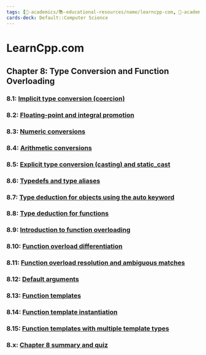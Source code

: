 ```yaml
---
tags: [🔴-academics/📚-educational-resources/name/learncpp-com, 🔴-academics/📚-educational-resources/discipline/computer-science/programming-language/cpp, study-note] 
cards-deck: Default::Computer Science
---
```


# LearnCpp.com

## Chapter 8꞉ Type Conversion and Function Overloading

### 8.1: [Implicit type conversion (coercion)](https://www.learncpp.com/cpp-tutorial/implicit-type-conversion-coercion/)

### 8.2: [Floating-point and integral promotion](https://www.learncpp.com/cpp-tutorial/floating-point-and-integral-promotion/)

### 8.3: [Numeric conversions](https://www.learncpp.com/cpp-tutorial/numeric-conversions/)

### 8.4: [Arithmetic conversions](https://www.learncpp.com/cpp-tutorial/arithmetic-conversions/)

### 8.5: [Explicit type conversion (casting) and static_cast](https://www.learncpp.com/cpp-tutorial/explicit-type-conversion-casting-and-static-cast/)

### 8.6: [Typedefs and type aliases](https://www.learncpp.com/cpp-tutorial/typedefs-and-type-aliases/)

### 8.7: [Type deduction for objects using the auto keyword](https://www.learncpp.com/cpp-tutorial/type-deduction-for-objects-using-the-auto-keyword/)

### 8.8: [Type deduction for functions](https://www.learncpp.com/cpp-tutorial/type-deduction-for-functions/)

### 8.9: [Introduction to function overloading](https://www.learncpp.com/cpp-tutorial/introduction-to-function-overloading/)

### 8.10: [Function overload differentiation](https://www.learncpp.com/cpp-tutorial/function-overload-differentiation/)

### 8.11: [Function overload resolution and ambiguous matches](https://www.learncpp.com/cpp-tutorial/function-overload-resolution-and-ambiguous-matches/)

### 8.12: [Default arguments](https://www.learncpp.com/cpp-tutorial/default-arguments/)

### 8.13: [Function templates](https://www.learncpp.com/cpp-tutorial/function-templates/)

### 8.14: [Function template instantiation](https://www.learncpp.com/cpp-tutorial/function-template-instantiation/)

### 8.15: [Function templates with multiple template types](https://www.learncpp.com/cpp-tutorial/function-templates-with-multiple-template-types/)

### 8.x: [Chapter 8 summary and quiz](https://www.learncpp.com/cpp-tutorial/chapter-8-summary-and-quiz/)
